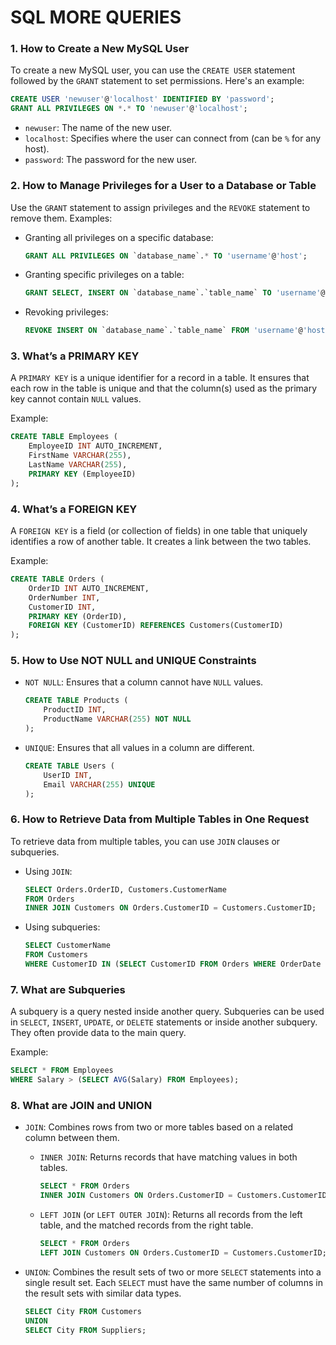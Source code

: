 # SQL MORE QUERIES

### 1. **How to Create a New MySQL User**
To create a new MySQL user, you can use the `CREATE USER` statement followed by the `GRANT` statement to set permissions. Here's an example:

```sql
CREATE USER 'newuser'@'localhost' IDENTIFIED BY 'password';
GRANT ALL PRIVILEGES ON *.* TO 'newuser'@'localhost';
```

- `newuser`: The name of the new user.
- `localhost`: Specifies where the user can connect from (can be `%` for any host).
- `password`: The password for the new user.

### 2. **How to Manage Privileges for a User to a Database or Table**
Use the `GRANT` statement to assign privileges and the `REVOKE` statement to remove them. Examples:

- Granting all privileges on a specific database:
  ```sql
  GRANT ALL PRIVILEGES ON `database_name`.* TO 'username'@'host';
  ```

- Granting specific privileges on a table:
  ```sql
  GRANT SELECT, INSERT ON `database_name`.`table_name` TO 'username'@'host';
  ```

- Revoking privileges:
  ```sql
  REVOKE INSERT ON `database_name`.`table_name` FROM 'username'@'host';
  ```

### 3. **What’s a PRIMARY KEY**
A `PRIMARY KEY` is a unique identifier for a record in a table. It ensures that each row in the table is unique and that the column(s) used as the primary key cannot contain `NULL` values. 

Example:
```sql
CREATE TABLE Employees (
    EmployeeID INT AUTO_INCREMENT,
    FirstName VARCHAR(255),
    LastName VARCHAR(255),
    PRIMARY KEY (EmployeeID)
);
```

### 4. **What’s a FOREIGN KEY**
A `FOREIGN KEY` is a field (or collection of fields) in one table that uniquely identifies a row of another table. It creates a link between the two tables.

Example:
```sql
CREATE TABLE Orders (
    OrderID INT AUTO_INCREMENT,
    OrderNumber INT,
    CustomerID INT,
    PRIMARY KEY (OrderID),
    FOREIGN KEY (CustomerID) REFERENCES Customers(CustomerID)
);
```

### 5. **How to Use NOT NULL and UNIQUE Constraints**
- `NOT NULL`: Ensures that a column cannot have `NULL` values.
  ```sql
  CREATE TABLE Products (
      ProductID INT,
      ProductName VARCHAR(255) NOT NULL
  );
  ```

- `UNIQUE`: Ensures that all values in a column are different.
  ```sql
  CREATE TABLE Users (
      UserID INT,
      Email VARCHAR(255) UNIQUE
  );
  ```

### 6. **How to Retrieve Data from Multiple Tables in One Request**
To retrieve data from multiple tables, you can use `JOIN` clauses or subqueries.

- Using `JOIN`:
  ```sql
  SELECT Orders.OrderID, Customers.CustomerName
  FROM Orders
  INNER JOIN Customers ON Orders.CustomerID = Customers.CustomerID;
  ```

- Using subqueries:
  ```sql
  SELECT CustomerName 
  FROM Customers 
  WHERE CustomerID IN (SELECT CustomerID FROM Orders WHERE OrderDate = '2024-06-01');
  ```

### 7. **What are Subqueries**
A subquery is a query nested inside another query. Subqueries can be used in `SELECT`, `INSERT`, `UPDATE`, or `DELETE` statements or inside another subquery. They often provide data to the main query.

Example:
```sql
SELECT * FROM Employees
WHERE Salary > (SELECT AVG(Salary) FROM Employees);
```

### 8. **What are JOIN and UNION**
- `JOIN`: Combines rows from two or more tables based on a related column between them.
  - `INNER JOIN`: Returns records that have matching values in both tables.
    ```sql
    SELECT * FROM Orders
    INNER JOIN Customers ON Orders.CustomerID = Customers.CustomerID;
    ```
  - `LEFT JOIN` (or `LEFT OUTER JOIN`): Returns all records from the left table, and the matched records from the right table.
    ```sql
    SELECT * FROM Orders
    LEFT JOIN Customers ON Orders.CustomerID = Customers.CustomerID;
    ```

- `UNION`: Combines the result sets of two or more `SELECT` statements into a single result set. Each `SELECT` must have the same number of columns in the result sets with similar data types.
  ```sql
  SELECT City FROM Customers
  UNION
  SELECT City FROM Suppliers;
  ```

